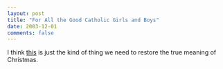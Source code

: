 ```yaml
---
layout: post
title: "For All the Good Catholic Girls and Boys"
date: 2003-12-01
comments: false
---
```

I think [this][0] is just the kind of thing we need to restore the true
meaning of Christmas.



[0]: http://www.mcphee.com/amusements/current/11147.html

